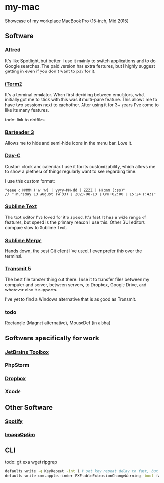 # my-mac
Showcase of my workplace MacBook Pro (15-inch, Mid 2015)

## Software

### [Alfred](https://www.alfredapp.com/)
It's like Spotlight, but better. I use it mainly to switch applications and to do Google searches. The paid version has extra features, but I highly suggest getting in even if you don't want to pay for it.

### [iTerm2](https://iterm2.com/downloads/stable/latest)
It's a terminal emulator. When first deciding between emulators, what initially got me to stick with this was it multi-pane feature. This allows me to have two sessions next to eachother. After using it for 3+ years I've come to like its many features.

todo: link to dotfiles

### [Bartender 3](https://www.macbartender.com/Demo/Bartender%203.zip)
Allows me to hide and semi-hide icons in the menu bar. Love it.

### [Day-O](https://shauninman.com/assets/downloads/Day-3.0.zip)
Custom clock and calendar. I use it for its customizability, which allows me to show a plethera of things regularly want to see regarding time.

I use this custom format:

    "eeee d MMMM ('w.'w) | yyyy-MM-dd | ZZZZ | HH:mm (:ss)"
    // "Thursday 13 August (w.33) | 2020-08-13 | GMT+02:00 | 15:24 (:43)"

### [Sublime Text](https://www.sublimetext.com/)
The text editor I've loved for it's speed. It's fast. It has a wide range of features, but speed is the primary reason I use this. Other GUI editors compare slow to Sublime Text.

### [Sublime Merge](https://www.sublimemerge.com/)
Hands down, the best Git client I've used. I even prefer this over the terminal.

### [Transmit 5](https://panic.com/transmit/)
The best file tansfer thing out there. I use it to transfer files between my computer and server, between servers, to Dropbox, Google Drive, and whatever else it supports.

I've yet to find a Windows alternative that is as good as Transmit.

### todo
Rectangle (Magnet alternative), MouseDef (in alpha)

## Software specifically for work

### [JetBrains Toolbox](https://www.jetbrains.com/toolbox/download/download-thanks.html?platform=mac)

### PhpStorm

### [Dropbox](https://www.dropbox.com/downloading)

### Xcode

## Other Software

### [Spotify](https://www.spotify.com/en/download/mac/)

### [ImageOptim](https://imageoptim.com/ImageOptim.tbz2)

## CLI

todo: git exa wget ripgrep

```sh
defaults write -g KeyRepeat -int 1 # set key repeat delay to fast, but not dummy fast
defaults write com.apple.finder FXEnableExtensionChangeWarning -bool false # disable changing extension warnings
```
